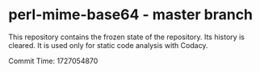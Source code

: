 # perl-mime-base64 - master branch

This repository contains the frozen state of the repository.
Its history is cleared. It is used only for static code
analysis with Codacy.

Commit Time: 1727054870